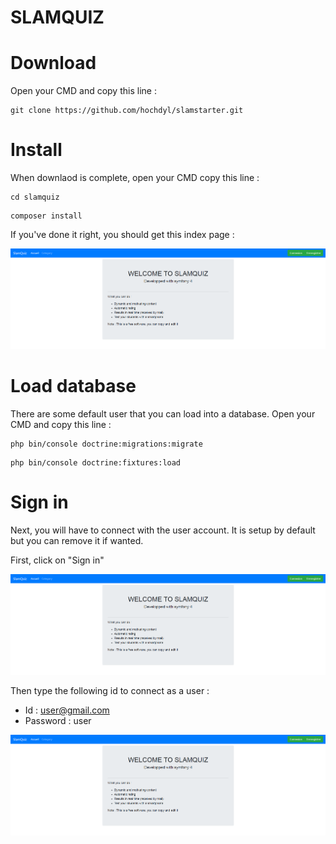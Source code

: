 SLAMQUIZ
=========

# Download
Open your CMD and copy this line : 
```
git clone https://github.com/hochdyl/slamstarter.git
```

# Install
When downlaod is complete, open your CMD copy this line :
```
cd slamquiz
```
```
composer install
```

If you've done it right, you should get this index page :

![index](https://raw.githubusercontent.com/hochdyl/slamquiz/master/assets/screenshot_home.jpg)

# Load database
There are some default user that you can load into a database. Open your CMD and copy this line :
```
php bin/console doctrine:migrations:migrate
```
```
php bin/console doctrine:fixtures:load
```

# Sign in
Next, you will have to connect with the user account. It is setup by default but you can remove it if wanted.

First, click on "Sign in"

![sign in](https://raw.githubusercontent.com/hochdyl/slamquiz/master/assets/screenshot_home.jpg)

Then type the following id to connect as a user :
* Id : user@gmail.com
* Password : user

![sign in](https://raw.githubusercontent.com/hochdyl/slamquiz/master/assets/screenshot_home.jpg)

